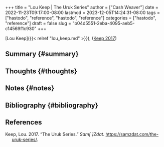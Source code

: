 +++
title = "Lou Keep | The Uruk Series"
author = ["Cash Weaver"]
date = 2022-11-23T09:17:00-08:00
lastmod = 2023-12-05T14:24:31-08:00
tags = ["hastodo", "reference", "hastodo", "reference"]
categories = ["hastodo", "reference"]
draft = false
slug = "b04d5551-2eba-4095-aeb5-c14569f1c930"
+++

[Lou Keep]({{< relref "lou_keep.md" >}}), (<a href="#citeproc_bib_item_1">Keep 2017</a>)


## Summary {#summary}


## Thoughts {#thoughts}


## Notes {#notes}


## Bibliography {#bibliography}

## References

<style>.csl-entry{text-indent: -1.5em; margin-left: 1.5em;}</style><div class="csl-bib-body">
  <div class="csl-entry"><a id="citeproc_bib_item_1"></a>Keep, Lou. 2017. “The Uruk Series.” <i>Sam[ ]Zdat</i>. <a href="https://samzdat.com/the-uruk-series/">https://samzdat.com/the-uruk-series/</a>.</div>
</div>
